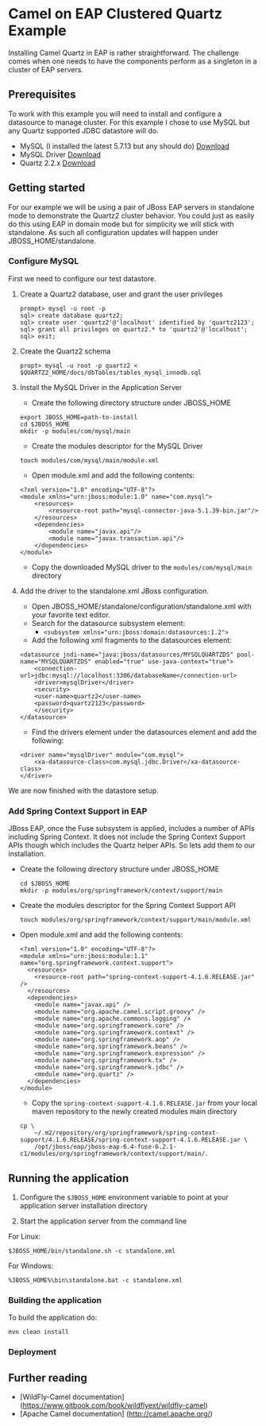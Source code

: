 # Camel on EAP Clustered Quartz Example

Installing Camel Quartz in EAP is rather straightforward.  The challenge comes when one needs to have the components perform as a singleton in a cluster of EAP servers.

## Prerequisites
To work with this example you will need to install and configure a datasource to manage cluster.  For this example I chose to use MySQL but any Quartz supported JDBC datastore will do.

* MySQL (I installed the latest 5.7.13 but any should do) [Download](http://dev.mysql.com/downloads/mysql/ "MySQL Download")  
* MySQL Driver [Download](https://dev.mysql.com/downloads/connector/j/ "MySQL Driver Download") 
* Quartz 2.2.x [Download](http://d2zwv9pap9ylyd.cloudfront.net/quartz-2.2.3-distribution.tar.gz "Download")  

## Getting started

For our example we will be using a pair of JBoss EAP servers in standalone mode to demonstrate the Quartz2 cluster behavior.  You could just as easily do this using EAP in domain mode but for simplicity we will stick with standalone.  As such all configuration updates will happen under JBOSS_HOME/standalone.  

### Configure MySQL

First we need to configure our test datastore.

1. Create a Quartz2 database, user and grant the user privileges
    
    ```
    prompt> mysql -u root -p
    sql> create database quartz2;
    sql> create user 'quartz2'@'localhost' identified by 'quartz2123';
    sql> grant all privileges on quartz2.* to 'quartz2'@'localhost';
    sql> exit;
    ```

2. Create the Quartz2 schema

    ```
	propt> mysql -u root -p quartz2 < $QUARTZ2_HOME/docs/dbTables/tables_mysql_innodb.sql
    ```

3. Install the MySQL Driver in the Application Server
    * Create the following directory structure under JBOSS_HOME

    ```
	export JBOSS_HOME=path-to-install
	cd $JBOSS_HOME
	mkdir -p modules/com/mysql/main
    ```
    * Create the modules descriptor for the MySQL Driver

    ```
    touch modules/com/mysql/main/module.xml
    ```
    
    * Open module.xml and add the following contents:
    
    ```
    <?xml version="1.0" encoding="UTF-8"?>
    <module xmlns="urn:jboss:module:1.0" name="com.mysql">
        <resources>
            <resource-root path="mysql-connector-java-5.1.39-bin.jar"/>
        </resources>
        <dependencies>
            <module name="javax.api"/>
            <module name="javax.transaction.api"/>
        </dependencies>
    </module>
    ```
    
    * Copy the downloaded MySQL driver to the `modules/com/mysql/main` directory

4. Add the driver to the standalone.xml JBoss configuration.  
    * Open JBOSS_HOME/standalone/configuration/standalone.xml with your favorite text editor. 
    * Search for the datasource subsystem element: 
        * `<subsystem xmlns="urn:jboss:domain:datasources:1.2">`
    * Add the following xml fragments to the datasources element:
    
    ```
    <datasource jndi-name="java:jboss/datasources/MYSQLQUARTZDS" pool-name="MYSQLQUARTZDS" enabled="true" use-java-context="true">
        <connection-url>jdbc:mysql://localhost:3306/databaseName</connection-url>
        <driver>mysqlDriver</driver>
        <security>
        <user-name>quartz2</user-name>
        <password>quartz2123</password>
        </security>
    </datasource>
    ```

    * Find the drivers element under the datasources element and add the following:

    ```
    <driver name="mysqlDriver" module="com.mysql">
        <xa-datasource-class>com.mysql.jdbc.Driver</xa-datasource-class>
    </driver>
    ```

We are now finished with the datastore setup.

### Add Spring Context Support in EAP

JBoss EAP, once the Fuse subsystem is applied, includes a number of APIs including Spring Context. It does not include the Spring Context Support APIs though which includes the Quartz helper APIs.  So lets add them to our installation.

* Create the following directory structure under JBOSS_HOME

    ```
    cd $JBOSS_HOME
    mkdir -p modules/org/springframework/context/support/main
    ```

* Create the modules descriptor for the Spring Context Support API

    ```
    touch modules/org/springframework/context/support/main/module.xml
    ```
    
* Open module.xml and add the following contents:
    
    ```
    <?xml version="1.0" encoding="UTF-8"?>
    <module xmlns="urn:jboss:module:1.1" name="org.springframework.context.support">
      <resources>
        <resource-root path="spring-context-support-4.1.6.RELEASE.jar" />
      </resources>
      <dependencies>
        <module name="javax.api" />
        <module name="org.apache.camel.script.groovy" />
        <module name="org.apache.commons.logging" />
        <module name="org.springframework.core" />
        <module name="org.springframework.context" />
        <module name="org.springframework.aop" />
        <module name="org.springframework.beans" />
        <module name="org.springframework.expression" />
        <module name="org.springframework.tx" />
        <module name="org.springframework.jdbc" />
        <module name="org.quartz" />
      </dependencies>
    </module>
    ```
    
    * Copy the `spring-context-support-4.1.6.RELEASE.jar` from your local maven repository to the newly created modules main directory
    
    ```
    cp \
        ~/.m2/repository/org/springframework/spring-context-support/4.1.6.RELEASE/spring-context-support-4.1.6.RELEASE.jar \
        /opt/jboss/eap/jboss-eap-6.4-fuse-6.2.1-c1/modules/org/springframework/context/support/main/.
    ```     


## Running the application

1. Configure the `$JBOSS_HOME` environment variable to point at your application server installation directory

3. Start the application server from the command line

For Linux:

`$JBOSS_HOME/bin/standalone.sh -c standalone.xml`

For Windows:

`%JBOSS_HOME%\bin\standalone.bat -c standalone.xml`

### Building the application

To build the application do:

`mvn clean install`

### Deployment



## Further reading

* [WildFly-Camel documentation] (https://www.gitbook.com/book/wildflyext/wildfly-camel)
* [Apache Camel documentation] (http://camel.apache.org/)
